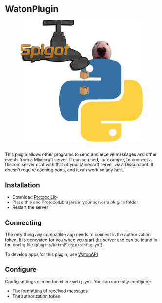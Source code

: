 # WatonPlugin

<p align="center">
    <img src="logo.png" width="400" alt="Waton Logo">
</p>

## 
This plugin allows other programs to send and receive
messages and other events from a Minecraft server.
It can be used, for example, to connect a Discord server
chat with that of your Minecraft server via a Discord bot.
It doesn't require opening ports, and it can work on
any host.

## Installation
- Download [ProtocolLib](https://www.spigotmc.org/resources/protocollib.1997/)
- Place this and ProtocolLib's jars in your server's plugins folder
- Restart the server

## Connecting
The only thing any compatible app needs to connect is
the authorization token. It is generated for you when
you start the server and can be found in the config file
(`plugins/WatonPlugin/config.yml`).

To develop apps for this plugin, use
[WatonAPI](https://github.com/Waton-Corp/WatonAPI)

## Configure
Config settings can be found in `config.yml`.
You can currently configure:
- The formatting of received messages
- The authorization token
